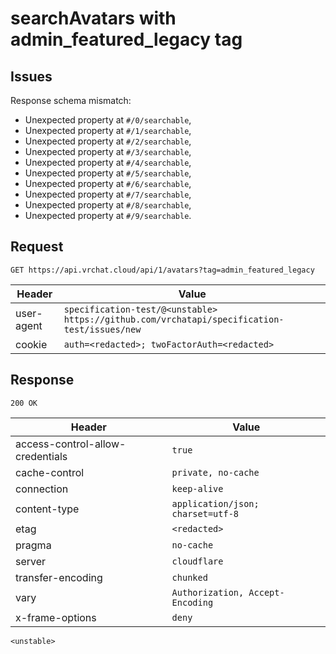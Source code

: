 # searchAvatars with admin_featured_legacy tag

## Issues
Response schema mismatch:
* Unexpected property at ``#/0/searchable``,
* Unexpected property at ``#/1/searchable``,
* Unexpected property at ``#/2/searchable``,
* Unexpected property at ``#/3/searchable``,
* Unexpected property at ``#/4/searchable``,
* Unexpected property at ``#/5/searchable``,
* Unexpected property at ``#/6/searchable``,
* Unexpected property at ``#/7/searchable``,
* Unexpected property at ``#/8/searchable``,
* Unexpected property at ``#/9/searchable``.
## Request
`GET https://api.vrchat.cloud/api/1/avatars?tag=admin_featured_legacy`

| Header | Value |
| ------ | ----- |
| user-agent | `specification-test/@<unstable> https://github.com/vrchatapi/specification-test/issues/new` |
| cookie | `auth=<redacted>; twoFactorAuth=<redacted>` |


## Response
`200 OK`

| Header | Value |
| ------ | ----- |
| access-control-allow-credentials | `true` |
| cache-control | `private, no-cache` |
| connection | `keep-alive` |
| content-type | `application/json; charset=utf-8` |
| etag | `<redacted>` |
| pragma | `no-cache` |
| server | `cloudflare` |
| transfer-encoding | `chunked` |
| vary | `Authorization, Accept-Encoding` |
| x-frame-options | `deny` |

```jsonc
<unstable>
```

